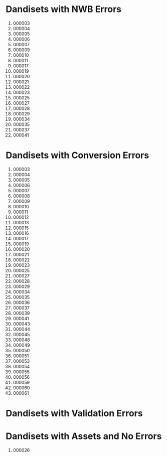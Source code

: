 # Dandisets with NWB Errors
1. 000003
2. 000004
3. 000005
4. 000006
5. 000007
6. 000009
7. 000010
8. 000011
9. 000017
10. 000019
11. 000020
12. 000021
13. 000022
14. 000023
15. 000025
16. 000027
17. 000028
18. 000029
19. 000034
20. 000035
21. 000037
22. 000041

# Dandisets with Conversion Errors
1. 000003
2. 000004
3. 000005
4. 000006
5. 000007
6. 000008
7. 000009
8. 000010
9. 000011
10. 000012
11. 000013
12. 000015
13. 000016
14. 000017
15. 000019
16. 000020
17. 000021
18. 000022
19. 000023
20. 000025
21. 000027
22. 000028
23. 000029
24. 000034
25. 000035
26. 000036
27. 000037
28. 000039
29. 000041
30. 000043
31. 000044
32. 000045
33. 000048
34. 000049
35. 000050
36. 000051
37. 000053
38. 000054
39. 000055
40. 000056
41. 000059
42. 000060
43. 000061

# Dandisets with Validation Errors

# Dandisets with Assets and No Errors
1. 000026
